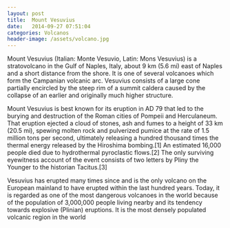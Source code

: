 ```yaml
---
layout: post
title:  Mount Vesuvius
date:   2014-09-27 07:51:04
categories: Volcanos
header-image: /assets/volcano.jpg
---
```


Mount Vesuvius (Italian: Monte Vesuvio, Latin: Mons Vesuvius) is a stratovolcano in the Gulf of Naples, Italy, about 9 km (5.6 mi) east of Naples and a short distance from the shore. It is one of several volcanoes which form the Campanian volcanic arc. Vesuvius consists of a large cone partially encircled by the steep rim of a summit caldera caused by the collapse of an earlier and originally much higher structure.

Mount Vesuvius is best known for its eruption in AD 79 that led to the burying and destruction of the Roman cities of Pompeii and Herculaneum. That eruption ejected a cloud of stones, ash and fumes to a height of 33 km (20.5 mi), spewing molten rock and pulverized pumice at the rate of 1.5 million tons per second, ultimately releasing a hundred thousand times the thermal energy released by the Hiroshima bombing.[1] An estimated 16,000 people died due to hydrothermal pyroclastic flows.[2] The only surviving eyewitness account of the event consists of two letters by Pliny the Younger to the historian Tacitus.[3]

Vesuvius has erupted many times since and is the only volcano on the European mainland to have erupted within the last hundred years. Today, it is regarded as one of the most dangerous volcanoes in the world because of the population of 3,000,000 people living nearby and its tendency towards explosive (Plinian) eruptions. It is the most densely populated volcanic region in the world